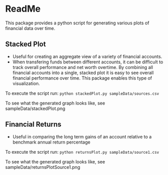 # ReadMe

This package provides a python script for generating various plots of financial data over time.

## Stacked Plot
* Useful for creating an aggregate view of a variety of financial accounts.
* When transfering funds between different accounts, it can be difficult to track overall performance and net worth overtime. By combining all financial accounts into a single, stacked plot it is easy to see overall financial performance over time. This package enables this type of visualization.

To execute the script run:
`python stackedPlot.py sampleData/sources.csv`

To see what the generated graph looks like, see sampleData/stackedPlot.png

## Financial Returns
* Useful in comparing the long term gains of an account relative to a benchmark annual return percentage

To execute the script run:
`python returnsPlot.py sampleData/source1.csv`

To see what the generated graph looks like, see sampleData/returnsPlotSource1.png
